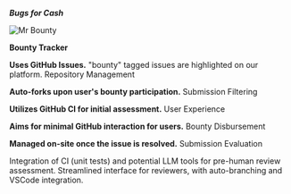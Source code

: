 ***Bugs for Cash***


![Mr Bounty](https://github.com/Devkolt/bounty-hunter-demo/assets/97581271/6efe77c2-c925-42dc-b3d8-5dfe08b2c549)

**Bounty Tracker**

**Uses GitHub Issues.**
"bounty" tagged issues are highlighted on our platform.
Repository Management

**Auto-forks upon user's bounty participation.**
Submission Filtering

**Utilizes GitHub CI for initial assessment.**
User Experience

**Aims for minimal GitHub interaction for users.**
Bounty Disbursement

**Managed on-site once the issue is resolved.**
Submission Evaluation

Integration of CI (unit tests) and potential LLM tools for pre-human review assessment.
Streamlined interface for reviewers, with auto-branching and VSCode integration.
